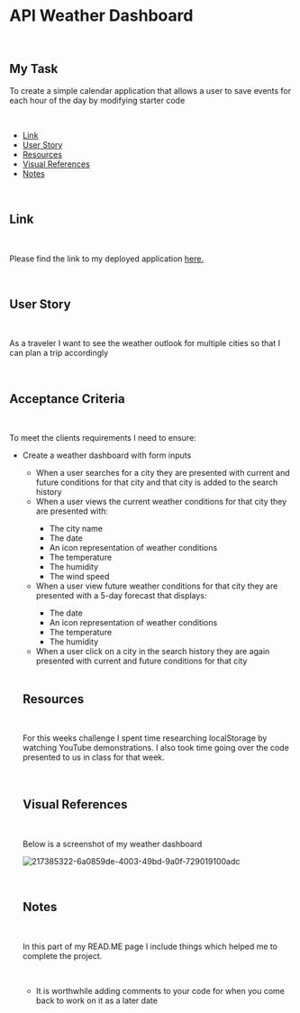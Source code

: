 # <h1>API Weather Dashboard</h1>
  <br/>
 <h2>My Task</h2> 
   <p>To create a simple calendar application that allows a user to save events for each hour of the day by modifying starter code</p>
  
 <br/>
  <ul>
    <li><a href="https://github.com/tyrkgithub/API-Weather-Dashboard/blob/main/README.md#link">Link</a></li>
    <li><a href="https://github.com/tyrkgithub/API-Weather-Dashboard/blob/main/README.md#acceptance-criteria">User Story</a></li>
    <li><a href="https://github.com/tyrkgithub/API-Weather-Dashboard/blob/main/README.md#resources">Resources</a></li>
    <li><a href="https://github.com/tyrkgithub/API-Weather-Dashboard/blob/main/README.md#visual-references">Visual References</a></li>
    <li><a href="https://github.com/tyrkgithub/API-Weather-Dashboard/blob/main/README.md#notes">Notes</a></li>
  
  </ul>
  <br/>
  
 <h2>Link</h2>
  
  <br/>
  
  <p> Please find the link to my deployed application <a href="https://tyrkgithub.github.io/Weather-Dashboard/">here.</a> </p>
  
  <br/>
  
 <h2>User Story</h2>
  
  <br/>
  
  <p>As a traveler I want to see the weather outlook for multiple cities so that I can plan a trip accordingly

<br/>
  </p>
  
  <br/>
  
<h2>Acceptance Criteria</h2>

  <br/>
  
  <p>To meet the clients requirements I need to ensure:</p>
  
  <ul>
   <li>Create a weather dashboard with form inputs</li>
   <ul>
    <li>When a user searches for a city they are presented with current and future conditions for that city and that city is added to the search history</li>
    <li>When a user views the current weather conditions for that city they are presented with:</li>
     <ul>
      <li>The city name</li>
      <li>The date</li>
      <li>An icon representation of weather conditions</li>
      <li>The temperature</li>
      <li>The humidity</li>
      <li>The wind speed</li>
     </ul>
    <li>When a user view future weather conditions for that city they are presented with a 5-day forecast that displays:</li>
     <ul>
      <li>The date</li>
      <li>An icon representation of weather conditions</li>
      <li>The temperature</li>
      <li>The humidity</li>
     </ul>
    <li>When a user click on a city in the search history they are again presented with current and future conditions for that city</li>
  </ul>
  
  <br/>

<h2>Resources</h2>

  <br/>
 
  <p>For this weeks challenge I spent time researching localStorage by watching YouTube demonstrations. I also took time going over the code presented to us in class for that week.<br/>
 <br/>
  
  <br/>

 <h2>Visual References</h2>
 
  <br/>

  <p>Below is a screenshot of my weather dashboard</p> 
  
![217385322-6a0859de-4003-49bd-9a0f-729019100adc](https://user-images.githubusercontent.com/118772733/223766992-83330ed0-bd8d-497e-9140-7e19f6289578.png)


  <br/>
   
 <h2>Notes</h2>
 

  <br/>
  
  <p>In this part of my READ.ME page I include things which helped me to complete the project.</p>
  
  <br/>
  
  <ul>
   <li>It is worthwhile adding comments to your code for when you come back to work on it as a later date</li>
 

   

